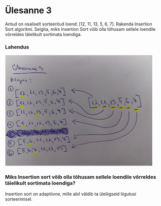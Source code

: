 # Ülesanne 3

Antud on osaliselt sorteeritud loend: [12, 11, 13, 5, 6, 7]. Rakenda Insertion Sort algoritmi. Selgita, miks Insertion Sort võib olla tõhusam sellele loendile võrreldes täielikult sortimata loendiga. 

### Lahendus

<img src = "ulesanne_3.PNG" />

### Miks Insertion sort võib olla tõhusam sellele loendile võrreldes täielikult sortimata loendiga?

Insertion sort on adaptiivne, mille abil väldib ta üleliigseid liigutusi sorteerimisel.

